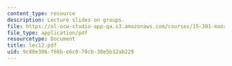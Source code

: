 ```yaml
---
content_type: resource
description: Lecture slides on groups.
file: https://ol-ocw-studio-app-qa.s3.amazonaws.com/courses/15-301-managerial-psychology-fall-2006/9c80e306f66be6c070cb30e5b12ab229_lec12.pdf
file_type: application/pdf
resourcetype: Document
title: lec12.pdf
uid: 9c80e306-f66b-e6c0-70cb-30e5b12ab229
---
```

